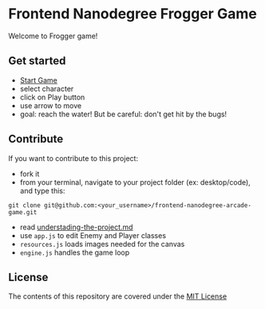Frontend Nanodegree Frogger Game
===============================

Welcome to Frogger game!

## Get started
* [Start Game](https://davide2894.github.io/frontend-nanodegree-arcade-game/?raw=true)
* select character
* click on Play button
* use arrow to move
* goal: reach the water! But be careful: don't get hit by the bugs!

## Contribute
If you want to contribute to this project:
* fork it
* from your terminal, navigate to your project folder (ex: desktop/code), and type this:

``` 
git clone git@github.com:<your_username>/frontend-nanodegree-arcade-game.git
```

* read [understading-the-project.md](https://github.com/davide2894/frontend-nanodegree-arcade-game/blob/master/understanding-the-project.md)
* use `app.js` to edit Enemy and Player classes
* `resources.js` loads images needed for the canvas
* `engine.js` handles the game loop

## License
The contents of this repository are covered under the [MIT License](/LICENSE?raw=true)